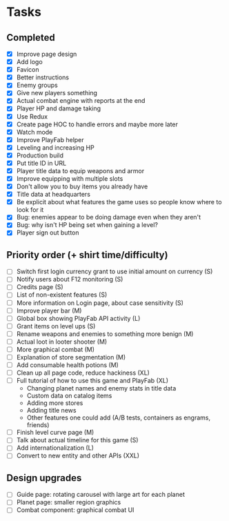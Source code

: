 # Tasks

## Completed

- [x] Improve page design
- [x] Add logo
- [x] Favicon
- [x] Better instructions
- [x] Enemy groups
- [x] Give new players something
- [x] Actual combat engine with reports at the end
- [x] Player HP and damage taking
- [x] Use Redux
- [x] Create page HOC to handle errors and maybe more later
- [x] Watch mode
- [x] Improve PlayFab helper
- [x] Leveling and increasing HP
- [x] Production build
- [x] Put title ID in URL
- [x] Player title data to equip weapons and armor
- [x] Improve equipping with multiple slots
- [x] Don't allow you to buy items you already have
- [x] Title data at headquarters
- [x] Be explicit about what features the game uses so people know where to look for it
- [x] Bug: enemies appear to be doing damage even when they aren't
- [x] Bug: why isn't HP being set when gaining a level?
- [x] Player sign out button

## Priority order (+ shirt time/difficulty)
- [ ] Switch first login currency grant to use initial amount on currency (S)
- [ ] Notify users about F12 monitoring (S)
- [ ] Credits page (S)
- [ ] List of non-existent features (S)
- [ ] More information on Login page, about case sensitivity (S)
- [ ] Improve player bar (M)
- [ ] Global box showing PlayFab API activity (L)
- [ ] Grant items on level ups (S)
- [ ] Rename weapons and enemies to something more benign (M)
- [ ] Actual loot in looter shooter (M)
- [ ] More graphical combat (M)
- [ ] Explanation of store segmentation (M)
- [ ] Add consumable health potions (M)
- [ ] Clean up all page code, reduce hackiness (XL)
- [ ] Full tutorial of how to use this game and PlayFab (XL)
    - Changing planet names and enemy stats in title data
    - Custom data on catalog items
    - Adding more stores
    - Adding title news
    - Other features one could add (A/B tests, containers as engrams, friends)
- [ ] Finish level curve page (M)
- [ ] Talk about actual timeline for this game (S)
- [ ] Add internationalization (L)
- [ ] Convert to new entity and other APIs (XXL)

## Design upgrades
- [ ] Guide page: rotating carousel with large art for each planet
- [ ] Planet page: smaller region graphics
- [ ] Combat component: graphical combat UI